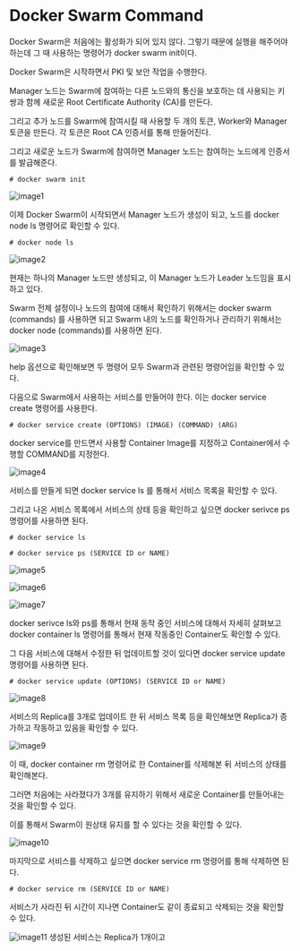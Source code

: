 # Docker Swarm Command

Docker Swarm은 처음에는 활성화가 되어 있지 않다. 그렇기 때문에 실행을 해주어야 하는데 그 때 사용하는 명령어가 docker swarm init이다.

Docker Swarm은 시작하면서 PKI 및 보안 작업을 수행한다.

Manager 노드는 Swarm에 참여하는 다른 노드와의 통신을 보호하는 데 사용되는 키 쌍과 함께 새로운 Root Certificate Authority (CA)를 만든다. 

그리고 추가 노드를 Swarm에 참여시킬 때 사용할 두 개의 토큰, Worker와 Manager 토큰을 만든다. 각 토큰은 Root CA 인증서를 통해 만들어진다.

그리고 새로운 노드가 Swarm에 참여하면 Manager 노드는 참여하는 노드에게 인증서를 발급해준다. 

```
# docker swarm init
```

![image1]()

이제 Docker Swarm이 시작되면서 Manager 노드가 생성이 되고, 노드를 docker node ls 명령어로 확인할 수 있다.

```
# docker node ls
```

![image2]()

현재는 하나의 Manager 노드만 생성되고, 이 Manager 노드가 Leader 노드임을 표시하고 있다.

Swarm 전체 설정이나 노드의 참여에 대해서 확인하기 위해서는 docker swarm (commands) 를 사용하면 되고 Swarm 내의 노드를 확인하거나 관리하기 위해서는 docker node (commands)를 사용하면 된다.

![image3]()

help 옵션으로 확인해보면 두 명령어 모두 Swarm과 관련된 명령어임을 확인할 수 있다.

다음으로 Swarm에서 사용하는 서비스를 만들어야 한다. 이는 docker service create 명령어를 사용한다.

```
# docker service create (OPTIONS) (IMAGE) (COMMAND) (ARG)
```

docker service를 만드면서 사용할 Container Image를 지정하고 Container에서 수행할 COMMAND를 지정한다.

![image4]()

서비스를 만들게 되면 docker service ls 를 통해서 서비스 목록을 확인할 수 있다.

그리고 나온 서비스 목록에서 서비스의 상태 등을 확인하고 싶으면 docker serivce ps 명령어를 사용하면 된다.

```
# docker service ls
```

```
# docker service ps (SERVICE ID or NAME)
```

![image5]()

![image6]()

![image7]()

docker serivce ls와 ps를 통해서 현재 동작 중인 서비스에 대해서 자세히 살펴보고 docker container ls 명령어를 통해서 현재 작동중인 Container도 확인할 수 있다.

그 다음 서비스에 대해서 수정한 뒤 업데이트할 것이 있다면 docker service update 명령어를 사용하면 된다.

```
# docker service update (OPTIONS) (SERVICE ID or NAME)
```

![image8]()

서비스의 Replica를 3개로 업데이트 한 뒤 서비스 목록 등을 확인해보면 Replica가 증가하고 작동하고 있음을 확인할 수 있다.

![image9]()

이 때, docker container rm 명령어로 한 Container를 삭제해본 뒤 서비스의 상태를 확인해본다.

그러면 처음에는 사라졌다가 3개를 유지하기 위해서 새로운 Container를 만들어내는 것을 확인할 수 있다.

이를 통해서 Swarm이 원상태 유지를 할 수 있다는 것을 확인할 수 있다.

![image10]()

마지막으로 서비스를 삭제하고 싶으면 docker service rm 명령어를 통해 삭제하면 된다.

```
# docker service rm (SERVICE ID or NAME)
```

서비스가 사라진 뒤 시간이 지나면 Container도 같이 종료되고 삭제되는 것을 확인할 수 있다.

![image11]()
생성된 서비스는 Replica가 1개이고 
